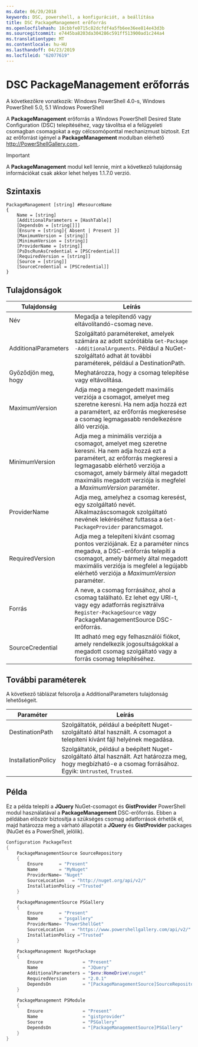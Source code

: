```yaml
---
ms.date: 06/20/2018
keywords: DSC, powershell, a konfigurációt, a beállítása
title: DSC PackageManagement erőforrás
ms.openlocfilehash: 18cbbfe0715c82dcfdf4a5fb6ee36ee814e43d3b
ms.sourcegitcommit: e7445ba8203da304286c591ff513900ad1c244a4
ms.translationtype: MT
ms.contentlocale: hu-HU
ms.lasthandoff: 04/23/2019
ms.locfileid: "62077619"
---
```

# <a name="dsc-packagemanagement-resource"></a>DSC PackageManagement erőforrás

A következőkre vonatkozik: Windows PowerShell 4.0-s, Windows PowerShell 5.0, 5.1 Windows PowerShell

A **PackageManagement** erőforrás a Windows PowerShell Desired State Configuration (DSC) telepítéséhez, vagy távolítsa el a felügyeleti csomagban csomagokat a egy célcsomóponttal mechanizmust biztosít. Ezt az erőforrást igényel a **PackageManagement** modulban elérhető [ http://PowerShellGallery.com ](http://PowerShellGallery.com).

> [!IMPORTANT]
> A **PackageManagement** modul kell lennie, mint a következő tulajdonság információkat csak akkor lehet helyes 1.1.7.0 verzió.

## <a name="syntax"></a>Szintaxis

```
PackageManagement [string] #ResourceName
{
    Name = [string]
    [AdditionalParameters = [HashTable]]
    [DependsOn = [string[]]]
    [Ensure = [string]{ Absent | Present }]
    [MaximumVersion = [string]]
    [MinimumVersion = [string]]
    [ProviderName = [string]]
    [PsDscRunAsCredential = [PSCredential]]
    [RequiredVersion = [string]]
    [Source = [string]]
    [SourceCredential = [PSCredential]]
}
```

## <a name="properties"></a>Tulajdonságok

| Tulajdonság | Leírás |
| --- | --- |
| Név| Megadja a telepítendő vagy eltávolítandó-csomag neve.|
| AdditionalParameters| Szolgáltató paramétereket, amelyek számára az adott szórótábla `Get-Package -AdditionalArguments`. Például a NuGet-szolgáltató adhat át további paraméterek, például a DestinationPath.|
| Győződjön meg, hogy| Meghatározza, hogy a csomag telepítése vagy eltávolítása.|
| MaximumVersion|Adja meg a megengedett maximális verziója a csomagot, amelyet meg szeretne keresni. Ha nem adja hozzá ezt a paramétert, az erőforrás megkeresése a csomag legmagasabb rendelkezésre álló verziója.|
| MinimumVersion|Adja meg a minimális verziója a csomagot, amelyet meg szeretne keresni. Ha nem adja hozzá ezt a paramétert, az erőforrás megkeresi a legmagasabb elérhető verziója a csomagot, amely bármely által megadott maximális megadott verziója is megfelel a _MaximumVersion_ paraméter.|
| ProviderName| Adja meg, amelyhez a csomag keresést, egy szolgáltató nevét. Alkalmazáscsomagok szolgáltató nevének lekéréséhez futtassa a `Get-PackageProvider` parancsmagot.|
| RequiredVersion| Adja meg a telepíteni kívánt csomag pontos verziójának. Ez a paraméter nincs megadva, a DSC-erőforrás telepíti a csomagot, amely bármely által megadott maximális verziója is megfelel a legújabb elérhető verziója a _MaximumVersion_ paraméter.|
| Forrás| A neve, a csomag forrásához, ahol a csomag található. Ez lehet egy URI-t, vagy egy adatforrás regisztrálva `Register-PackageSource` vagy PackageManagementSource DSC-erőforrás.|
| SourceCredential | Itt adható meg egy felhasználói fiókot, amely rendelkezik jogosultságokkal a megadott csomag szolgáltató vagy a forrás csomag telepítéséhez.|

## <a name="additional-parameters"></a>További paraméterek

A következő táblázat felsorolja a AdditionalParameters tulajdonság lehetőségeit.

| Paraméter | Leírás |
| --- | --- |
| DestinationPath| Szolgáltatók, például a beépített Nuget-szolgáltató által használt. A csomagot a telepíteni kívánt fájl helyének megadása.|
| InstallationPolicy| Szolgáltatók, például a beépített Nuget-szolgáltató által használt. Azt határozza meg, hogy megbízható-e a csomag forrásához. Egyik: `Untrusted`, `Trusted`.|

## <a name="example"></a>Példa

Ez a példa telepíti a **JQuery** NuGet-csomagot és **GistProvider** PowerShell modul használatával a **PackageManagement** DSC-erőforrás. Ebben a példában először biztosítja a szükséges csomag adatforrások érhetők el, majd határozza meg a várható állapotát a **JQuery** és **GistProvider** packages (NuGet és a PowerShell, jelölik).

```powershell
Configuration PackageTest
{
    PackageManagementSource SourceRepository
    {
        Ensure      = "Present"
        Name        = "MyNuget"
        ProviderName= "Nuget"
        SourceLocation   = "http://nuget.org/api/v2/"
        InstallationPolicy ="Trusted"
    }

    PackageManagementSource PSGallery
    {
        Ensure      = "Present"
        Name        = "psgallery"
        ProviderName= "PowerShellGet"
        SourceLocation   = "https://www.powershellgallery.com/api/v2/"
        InstallationPolicy ="Trusted"
    }

    PackageManagement NugetPackage
    {
        Ensure               = "Present"
        Name                 = "JQuery"
        AdditionalParameters = "$env:HomeDrive\nuget"
        RequiredVersion      = "2.0.1"
        DependsOn            = "[PackageManagementSource]SourceRepository"
    }

    PackageManagement PSModule
    {
        Ensure               = "Present"
        Name                 = "gistprovider"
        Source               = "PSGallery"
        DependsOn            = "[PackageManagementSource]PSGallery"
    }
}
```